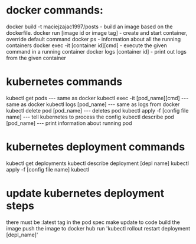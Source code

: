 # docker commands:
docker build -t maciejzajac1997/posts - build an image based on the dockerfile.
docker run [image id or image tag]    - create and start container, override default command
docker ps                             - information about all the running containers
docker exec -it [container id][cmd]   - execute the given command in a running container
docker logs [container id]            - print out logs from the given container


# kubernetes commands
kubectl get pods                    --- same as docker
kubectl exec -it [pod_name][cmd]    --- same as docker
kubectl logs [pod_name]             --- same as logs from docker
kubectl delete pod [pod_name]       --- deletes pod
kubectl apply -f [config file name] --- tell kubernetes to process the config
kubectl describe pod [pod_name]     --- print information about running pod

# kubernetes deployment commands
kubectl get deployments
kubectl describe deployment [depl name]
kubectl apply -f [config file name]
kubectl 

# update kubernetes deployment steps
there must be :latest tag in the pod spec
make update to code
build the image
push the image to docker hub
run 'kubectl rollout restart deployment [depl_name]'
